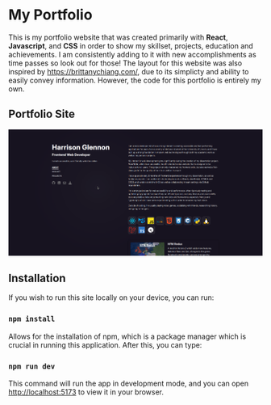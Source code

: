 # My Portfolio

This is my portfolio website that was created primarily with **React**, **Javascript**, and **CSS** in order to show my skillset, projects, education and achievements. I am consistently adding to it with new accomplishments as time passes so look out for those! The layout for this website was also inspired by https://brittanychiang.com/, due to its simplicty and ability to easily convey information. However, the code for this portfolio is entirely my own.

## Portfolio Site

![image](https://raw.githubusercontent.com/HGlennon/Portfolio/refs/heads/main/public/images/portfolio_pic.png)

## Installation

If you wish to run this site locally on your device, you can run: 

### `npm install`

Allows for the installation of npm, which is a package manager which is crucial in running this application. After this, you can type: 

### `npm run dev`

This command will run the app in development mode, and you can open [http://localhost:5173](http://localhost:5173) to view it in your browser.
